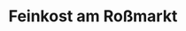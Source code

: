 ---
title: "Feinkost am Roßmarkt"
url: /esslingen-am-neckar/feinkost-am-rossmarkt/
shop: Gemüse & Obst
---